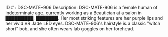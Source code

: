 ID # : DSC-MATE-906
Description: DSC-MATE-906 is a female human of indeterminate age, currently working as a Beautician at a salon in █████████, ███████. Her most striking features are her purple lips and her vivid VR Jade LED eyes. DSC-MATE-906's hairstyle is a classic "witch short" bob, and she often wears lab goggles on her forehead.